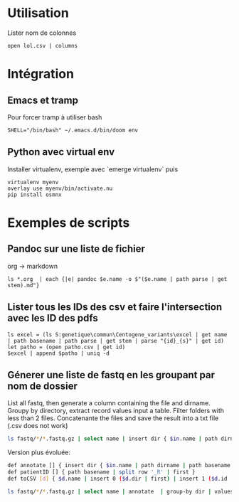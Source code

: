 # Utilisation
Lister nom de colonnes

    open lol.csv | columns

# Intégration

## Emacs et tramp

Pour forcer tramp à utiliser bash

    SHELL="/bin/bash" ~/.emacs.d/bin/doom env

## Python avec virtual env

Installer virtualenv, exemple avec \`emerge virtualenv\` puis

    virtualenv myenv
    overlay use myenv/bin/activate.nu
    pip install osmnx

# Exemples de scripts

## Pandoc sur une liste de fichier

org -\> markdown

``` nu
ls *.org  | each {|e| pandoc $e.name -o $"($e.name | path parse | get stem).md"}
```

## Lister tous les IDs des csv et faire l'intersection avec les ID des pdfs

``` nu
ls excel = (ls S:genetique\commun\Centogene_variants\excel | get name | path basename | path parse | get stem | parse "{id}_{s}" | get id)
let patho = (open patho.csv | get id)
$excel | append $patho | uniq -d
```

## Génerer une liste de fastq en les groupant par nom de dossier

List all fastq, then generate a column containing the file and dirname.
Groupy by directory, extract record values input a table. Filter folders
with less than 2 files. Concatenante the files and save the result into
a txt file (.csv does not work)

``` {.bash org-language="sh"}
ls fastq/*/*.fastq.gz | select name | insert dir { $in.name | path dirname }  | group-by dir  | values | where ($in | length) > 1 | each { $in.name | str join ',' } | save input.txt
```

Version plus évoluée:

``` {.bash org-language="sh"}
def annotate [] { insert dir { $in.name | path dirname | path basename }  | insert file { $in.name | path basename } | insert id { $in.name | patientID }}
def patientID [] { path basename | split row '_R' | first }
def toCSV [d] { $d.name | insert 0 ($d.dir | first) | insert 1 ($d.id | first) | str join ',' }

ls fastq/*/*.fastq.gz | select name | annotate  | group-by dir | values | where ($in | length) > 1 | each { toCSV $in } | save -f input.txt


```
